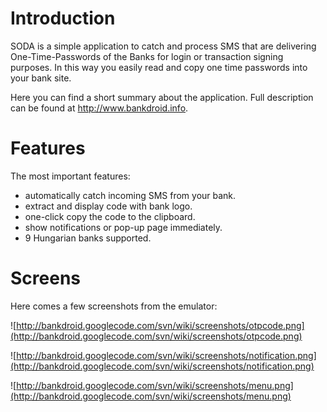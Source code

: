 # Introduction #

SODA is a simple application to catch and process SMS that are delivering One-Time-Passwords of the Banks for login or transaction signing purposes. In this way you easily read and copy one time passwords into your bank site.

Here you can find a short summary about the application. Full description can be found at http://www.bankdroid.info.

# Features #

The most important features:
  * automatically catch incoming SMS from your bank.
  * extract and display code with bank logo.
  * one-click copy the code to the clipboard.
  * show notifications or pop-up page immediately.
  * 9 Hungarian banks supported.

# Screens #

Here comes a few screenshots from the emulator:

![http://bankdroid.googlecode.com/svn/wiki/screenshots/otpcode.png](http://bankdroid.googlecode.com/svn/wiki/screenshots/otpcode.png)

![http://bankdroid.googlecode.com/svn/wiki/screenshots/notification.png](http://bankdroid.googlecode.com/svn/wiki/screenshots/notification.png)

![http://bankdroid.googlecode.com/svn/wiki/screenshots/menu.png](http://bankdroid.googlecode.com/svn/wiki/screenshots/menu.png)